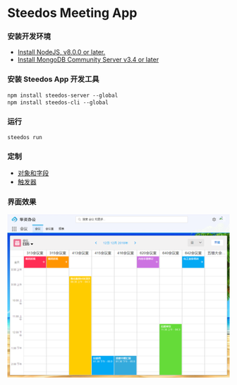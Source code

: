 # Steedos Meeting App

### 安装开发环境
- [Install NodeJS, v8.0.0 or later.](https://nodejs.org/en/)
- [Install MongoDB Community Server v3.4 or later](https://www.mongodb.com/download-center/community)

### 安装 Steedos App 开发工具
```
npm install steedos-server --global
npm install steedos-cli --global
```

### 运行
```
steedos run
```

### 定制
- [对象和字段](steedos-app/objects)
- [触发器](steedos-app/triggers)

### 界面效果
![按日查看会议](doc/meeting-day-view.png)